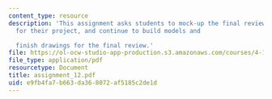 ```yaml
---
content_type: resource
description: 'This assignment asks students to mock-up the final review materials
  for their project, and continue to build models and

  finish drawings for the final review.'
file: https://ol-ocw-studio-app-production.s3.amazonaws.com/courses/4-104-architecture-studio-intentions-spring-2005/e9fb4fa7b663da368072af5185c2de1d_assignment_12.pdf
file_type: application/pdf
resourcetype: Document
title: assignment_12.pdf
uid: e9fb4fa7-b663-da36-8072-af5185c2de1d
---
```

